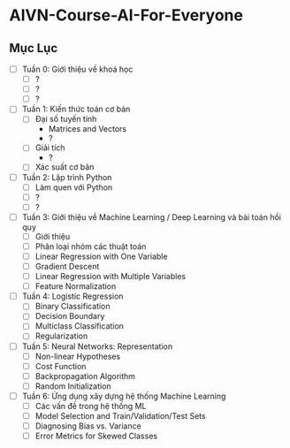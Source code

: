 # AIVN-Course-AI-For-Everyone
## Mục Lục 

- [ ] Tuần 0: Giới thiệu về khoá học
  - [ ] ?
  - [ ] ?
  - [ ] ?

- [ ] Tuần 1: Kiến thức toán cơ bản 
  - [ ] Đại số tuyến tính
    - Matrices and Vectors
    - ?
  - [ ] Giải tích
    - ?
  - [ ] Xác suất cơ bản 
  
- [ ] Tuần 2: Lập trình Python 
  - [ ] Làm quen với Python 
  - [ ] ?
  - [ ] ?
  
- [ ] Tuần 3: Giới thiệu về Machine Learning / Deep Learning và bài toán hồi quy
  - [ ] Giới thiệu
  - [ ] Phân loại nhóm các thuật toán 
  - [ ] Linear Regression with One Variable
  - [ ] Gradient Descent
  - [ ] Linear Regression with Multiple Variables
  - [ ] Feature Normalization
  
- [ ] Tuần 4: Logistic Regression
  - [ ] Binary Classification
  - [ ] Decision Boundary
  - [ ] Multiclass Classification
  - [ ] Regularization

- [ ] Tuần 5: Neural Networks: Representation
  - [ ] Non-linear Hypotheses
  - [ ] Cost Function
  - [ ] Backpropagation Algorithm
  - [ ] Random Initialization
  
- [ ] Tuần 6: Ứng dụng xây dựng hệ thống Machine Learning 
  - [ ] Các vấn đề trong hệ thống ML 
  - [ ] Model Selection and Train/Validation/Test Sets
  - [ ] Diagnosing Bias vs. Variance
  - [ ] Error Metrics for Skewed Classes
